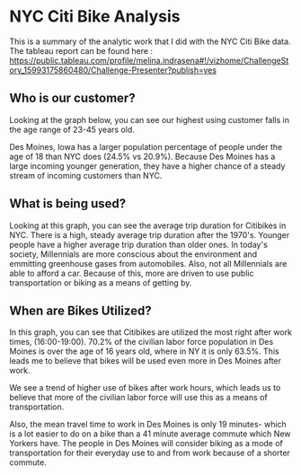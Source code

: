 # NYC Citi Bike Analysis 
This is a summary of the analytic work that I did with the NYC Citi Bike data. The tableau report can be found here : https://public.tableau.com/profile/melina.indrasena#!/vizhome/ChallengeStory_15993175860480/Challenge-Presenter?publish=yes

## Who is our customer?

Looking at the graph below, you can see our highest using customer falls in the age range of 23-45 years old. 

Des Moines, Iowa has a larger population percentage of people under the age of 18 than NYC does (24.5% vs 20.9%). Because Des Moines has a large incoming younger generation, they have a higher chance of a steady stream of incoming customers than NYC. 

## What is being used?

Looking at this graph, you can see the average trip duration for Citibikes in NYC. There is a high, steady average trip duration after the 1970's. Younger people have a higher average trip duration than older ones. In today's society, Millennials are more conscious about the environment and emmitting greenhouse gases from automobiles. Also,  not all Millennials are able to afford a car. Because of this, more are driven to use public transportation or biking as a means of getting by. 

## When are Bikes Utilized?

In this graph, you can see that Citibikes are utilized the most right after work times, (16:00-19:00). 70.2% of the civilian labor force population in Des Moines is over the age of 16 years old, where in NY it is only 63.5%. This leads me to believe that bikes will be used even more in Des Moines after work. 

We see a trend of higher use of bikes after work hours, which leads us to believe that more
of the civilian labor force will use this as a means of transportation. 

Also, the mean travel time to work in Des Moines is only 19 minutes- which is a lot easier to do on a bike than a 41 minute average commute which New Yorkers have. The people in Des Moines will consider biking as a mode of transportation for their everyday use to and from work because of a shorter commute. 
